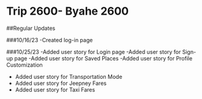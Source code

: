 # Trip 2600- Byahe 2600

##Regular Updates

###10/16/23
-Created log-in page 

###10/25/23
-Added user story for Login page
-Added user story for Sign-up page
-Added user story for Saved Places
-Added user story for Profile Customization
- Added user story for Transportation Mode
- Added user story for Jeepney Fares
- Added user story for Taxi Fares
  
